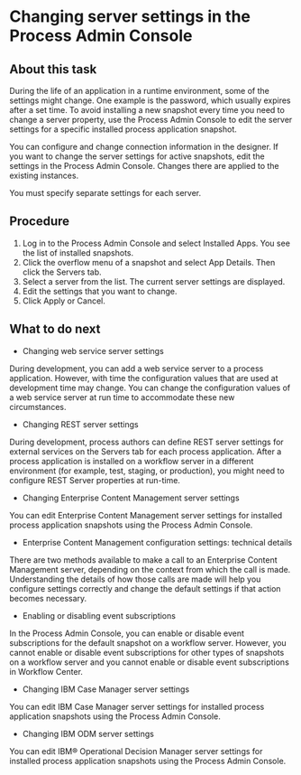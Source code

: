 # Changing server settings in the Process Admin Console

## About this task

During the life of an application in a runtime environment, some of the settings might change.
One example is the password, which usually expires after a set time. To avoid installing a new
snapshot every time you need to change a server property, use the Process Admin Console to edit the
server settings for a specific installed process application snapshot.

You can configure and change connection information in the designer. If you want to change the
server settings for active snapshots, edit the settings in the Process Admin Console. Changes there
are applied to the existing instances.

You must specify separate settings
for each server.

## Procedure

1. Log in to the Process Admin Console and
select Installed Apps.  You
see the list of installed snapshots.
2. Click the overflow menu of a snapshot and select App Details. Then
click the Servers tab.
3. Select a server from the list. The current
server settings are displayed.
4. Edit the settings that you want to change.
5. Click Apply or Cancel.

## What to do next

- Changing web service server settings

During development, you can add a web service server to a process application. However, with time the configuration values that are used at development time may change. You can change the configuration values of a web service server at run time to accommodate these new circumstances.
- Changing REST server settings

During development, process authors can define REST server settings for external services on the Servers tab for each process application. After a process application is installed on a workflow server in a different environment (for example, test, staging, or production), you might need to configure REST Server properties at run-time.
- Changing Enterprise Content Management server settings

You can edit Enterprise Content Management server settings for installed process application snapshots using the Process Admin Console.
- Enterprise Content Management configuration settings: technical details

There are two methods available to make a call to an Enterprise Content Management server, depending on the context from which the call is made. Understanding the details of how those calls are made will help you configure settings correctly and change the default settings if that action becomes necessary.
- Enabling or disabling event subscriptions

In the Process Admin Console, you can enable or disable event subscriptions for the default snapshot on a workflow server. However, you cannot enable or disable event subscriptions for other types of snapshots on a workflow server and you cannot enable or disable event subscriptions in Workflow Center.
- Changing IBM Case Manager server settings

You can edit IBM Case Manager server settings for installed process application snapshots using the Process Admin Console.
- Changing IBM ODM server settings

You can edit IBM® Operational Decision Manager server settings for installed process application snapshots using the Process Admin Console.